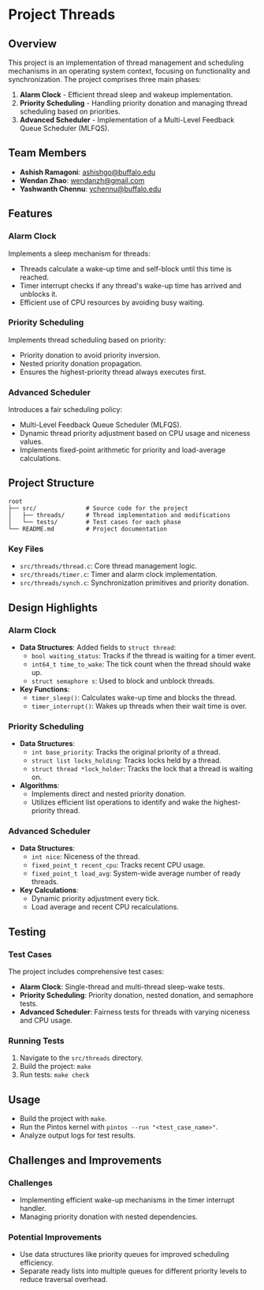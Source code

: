 # Project Threads

## Overview

This project is an implementation of thread management and scheduling mechanisms in an operating system context, focusing on functionality and synchronization. The project comprises three main phases:

1. **Alarm Clock** - Efficient thread sleep and wakeup implementation.
2. **Priority Scheduling** - Handling priority donation and managing thread scheduling based on priorities.
3. **Advanced Scheduler** - Implementation of a Multi-Level Feedback Queue Scheduler (MLFQS).

## Team Members
- **Ashish Ramagoni**: [ashishgo@buffalo.edu](mailto:ashishgo@buffalo.edu)
- **Wendan Zhao**: [wendanzh@gmail.com](mailto:wendanzh@gmail.com)
- **Yashwanth Chennu**: [ychennu@buffalo.edu](mailto:ychennu@buffalo.edu)

## Features

### Alarm Clock
Implements a sleep mechanism for threads:
- Threads calculate a wake-up time and self-block until this time is reached.
- Timer interrupt checks if any thread's wake-up time has arrived and unblocks it.
- Efficient use of CPU resources by avoiding busy waiting.

### Priority Scheduling
Implements thread scheduling based on priority:
- Priority donation to avoid priority inversion.
- Nested priority donation propagation.
- Ensures the highest-priority thread always executes first.

### Advanced Scheduler
Introduces a fair scheduling policy:
- Multi-Level Feedback Queue Scheduler (MLFQS).
- Dynamic thread priority adjustment based on CPU usage and niceness values.
- Implements fixed-point arithmetic for priority and load-average calculations.

## Project Structure

```
root
├── src/              # Source code for the project
│   ├── threads/      # Thread implementation and modifications
│   └── tests/        # Test cases for each phase
└── README.md         # Project documentation
```

### Key Files
- `src/threads/thread.c`: Core thread management logic.
- `src/threads/timer.c`: Timer and alarm clock implementation.
- `src/threads/synch.c`: Synchronization primitives and priority donation.

## Design Highlights

### Alarm Clock
- **Data Structures**: Added fields to `struct thread`:
  - `bool waiting_status`: Tracks if the thread is waiting for a timer event.
  - `int64_t time_to_wake`: The tick count when the thread should wake up.
  - `struct semaphore s`: Used to block and unblock threads.
- **Key Functions**:
  - `timer_sleep()`: Calculates wake-up time and blocks the thread.
  - `timer_interrupt()`: Wakes up threads when their wait time is over.

### Priority Scheduling
- **Data Structures**:
  - `int base_priority`: Tracks the original priority of a thread.
  - `struct list locks_holding`: Tracks locks held by a thread.
  - `struct thread *lock_holder`: Tracks the lock that a thread is waiting on.
- **Algorithms**:
  - Implements direct and nested priority donation.
  - Utilizes efficient list operations to identify and wake the highest-priority thread.

### Advanced Scheduler
- **Data Structures**:
  - `int nice`: Niceness of the thread.
  - `fixed_point_t recent_cpu`: Tracks recent CPU usage.
  - `fixed_point_t load_avg`: System-wide average number of ready threads.
- **Key Calculations**:
  - Dynamic priority adjustment every tick.
  - Load average and recent CPU recalculations.

## Testing

### Test Cases
The project includes comprehensive test cases:
- **Alarm Clock**: Single-thread and multi-thread sleep-wake tests.
- **Priority Scheduling**: Priority donation, nested donation, and semaphore tests.
- **Advanced Scheduler**: Fairness tests for threads with varying niceness and CPU usage.

### Running Tests
1. Navigate to the `src/threads` directory.
2. Build the project: `make`
3. Run tests: `make check`

## Usage
- Build the project with `make`.
- Run the Pintos kernel with `pintos --run "<test_case_name>"`.
- Analyze output logs for test results.

## Challenges and Improvements
### Challenges
- Implementing efficient wake-up mechanisms in the timer interrupt handler.
- Managing priority donation with nested dependencies.

### Potential Improvements
- Use data structures like priority queues for improved scheduling efficiency.
- Separate ready lists into multiple queues for different priority levels to reduce traversal overhead.
